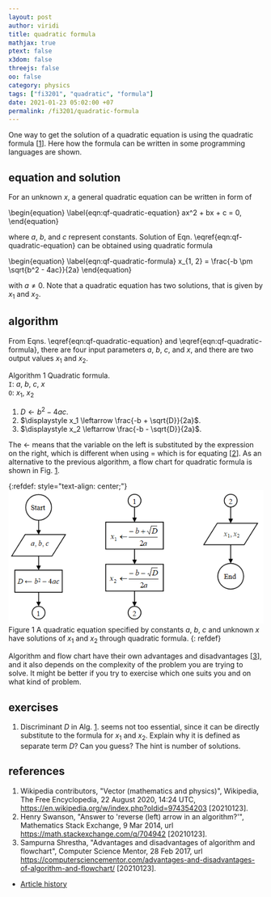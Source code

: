 ```yaml
---
layout: post
author: viridi
title: quadratic formula
mathjax: true
ptext: false
x3dom: false
threejs: false
oo: false
category: physics
tags: ["fi3201", "quadratic", "formula"]
date: 2021-01-23 05:02:00 +07
permalink: /fi3201/quadratic-formula
---
```

One way to get the solution of a quadratic equation is using the quadratic formula [[1](#ref1)]. Here how the formula can be written in some programming languages are shown.

## equation and solution
For an unknown $x$, a general quadratic equation can be written in form of

\begin{equation}
\label{eqn:qf-quadratic-equation}
ax^2 + bx + c = 0,
\end{equation}

where $a$, $b$, and $c$ represent constants. Solution of Eqn. \eqref{eqn:qf-quadratic-equation} can be obtained using quadratic formula

\begin{equation}
\label{eqn:qf-quadratic-formula}
x_{1, 2} = \frac{-b \pm \sqrt{b^2 - 4ac}}{2a}
\end{equation}

with $a \ne 0$. Note that a quadratic equation has two solutions, that is given by $x_1$ and $x_2$.

## algorithm
From Eqns. \eqref{eqn:qf-quadratic-equation} and \eqref{eqn:qf-quadratic-formula}, there are four input parameters $a$, $b$, $c$, and $x$, and there are two output values $x_1$ and $x_2$.

Algorithm <a name="alg:qf-quadratic-formula-algorithm">1</a> Quadratic formula. \
`I`: $a$, $b$, $c$, $x$ \
`O`: $x_1$, $x_2$
1. $D \leftarrow b^2 - 4ac$.
2. $\displaystyle x_1 \leftarrow \frac{-b + \sqrt{D}}{2a}$.
3. $\displaystyle x_2 \leftarrow \frac{-b - \sqrt{D}}{2a}$.

The $\leftarrow$ means that the variable on the left is substituted by the expression on the right, which is different when using $=$ which is for equating  [[2](#ref2)]. As an alternative to the previous algorithm, a flow chart for quadratic formula is shown in Fig. <a href="#fig:qf-quadratic-formula-flow-chart">1</a>.

{:refdef: style="text-align: center;"}
![..](/assets/img/math/quadratic-formula-flow-chart.png)
<br />
Figure <a name="fig:qf-quadratic-formula-flow-chart">1</a> A quadratic equation specified by constants $a$, $b$, $c$ and unknown $x$ have solutions of $x_1$ and $x_2$ through quadratic formula.
{: refdef}

Algorithm and flow chart have their own advantages and disadvantages [[3](#ref3)], and it also depends on the complexity of the problem you are trying to solve. It might be better if you try to exercise which one suits you and on what kind of problem.


## exercises
1. Discriminant $D$ in Alg. <a href="#alg:qf-quadratic-formula-algorithm">1</a>. seems not too essential, since it can be directly substitute to the formula for $x_1$ and $x_2$. Explain why it is defined as separate term $D$? Can you guess? The hint is number of solutions.


## references
1. <a name="ref1"></a>Wikipedia contributors, "Vector (mathematics and physics)", Wikipedia, The Free Encyclopedia, 22 August 2020, 14:24 UTC, <https://en.wikipedia.org/w/index.php?oldid=974354203> [20210123].
2. <a name="ref2"></a>Henry Swanson, "Answer to 'reverse (left) arrow in an algorithm?'", Mathematics Stack Exchange, 9 Mar 2014, url <https://math.stackexchange.com/q/704942> [20210123].
3. <a name="ref3"></a>Sampurna Shrestha, "Advantages and disadvantages of algorithm and flowchart", Computer Science Mentor, 28 Feb 2017, url <https://computersciencementor.com/advantages-and-disadvantages-of-algorithm-and-flowchart/> [20210123].

+ [Article history](https://github.com/butiran/butiran.github.io/commits/master/_posts/fi3201/2021-01-23-quadratic-formula.md)

